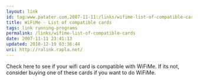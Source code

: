 ```yaml
---
layout: link
id: tag:www.patater.com,2007-11-11:/links/wifime-list-of-compatible-cards
title: WiFiMe - List of compatible cards
tags: link running-programs
permalink: /links/wifime-list-of-compatible-cards
date: 2007-11-11 23:41:13
updated: 2010-12-19 03:36:44
uri: http://ralink.rapla.net/
---
```

Check here to see if your wifi card is compatible with WiFiMe. If its not,
consider buying one of these cards if you want to do WiFiMe.

